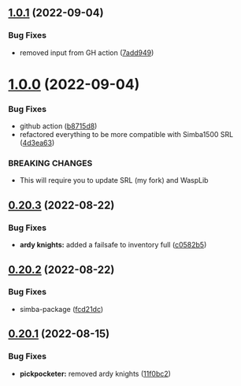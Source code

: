 ## [1.0.1](https://github.com/Torwent/wasp-free/compare/v1.0.0...v1.0.1) (2022-09-04)


### Bug Fixes

* removed input from GH action ([7add949](https://github.com/Torwent/wasp-free/commit/7add949249565187fa5fdaa2ff251b0b2673d264))



# [1.0.0](https://github.com/Torwent/wasp-free/compare/v0.20.3...v1.0.0) (2022-09-04)


### Bug Fixes

* github action ([b8715d8](https://github.com/Torwent/wasp-free/commit/b8715d8edd31eff966827068f9dc038dde70c487))
* refactored everything to be more compatible with Simba1500 SRL ([4d3ea63](https://github.com/Torwent/wasp-free/commit/4d3ea63c42311befda840138a8dd7b1d8c97ef08))


### BREAKING CHANGES

* This will require you to update SRL (my fork) and WaspLib



## [0.20.3](https://github.com/Torwent/wasp-free/compare/v0.20.2...v0.20.3) (2022-08-22)


### Bug Fixes

* **ardy knights:** added a failsafe to inventory full ([c0582b5](https://github.com/Torwent/wasp-free/commit/c0582b5903eb198205a539d598b94c73f4e8d83d))



## [0.20.2](https://github.com/Torwent/wasp-free/compare/v0.20.1...v0.20.2) (2022-08-22)


### Bug Fixes

* simba-package ([fcd21dc](https://github.com/Torwent/wasp-free/commit/fcd21dc30b35efbe0221755db23c511fdba48ec9))



## [0.20.1](https://github.com/Torwent/wasp-free/compare/v0.20.0...v0.20.1) (2022-08-15)


### Bug Fixes

* **pickpocketer:** removed ardy knights ([11f0bc2](https://github.com/Torwent/wasp-free/commit/11f0bc24081c4768c12201533cd03385d03f64f5))



